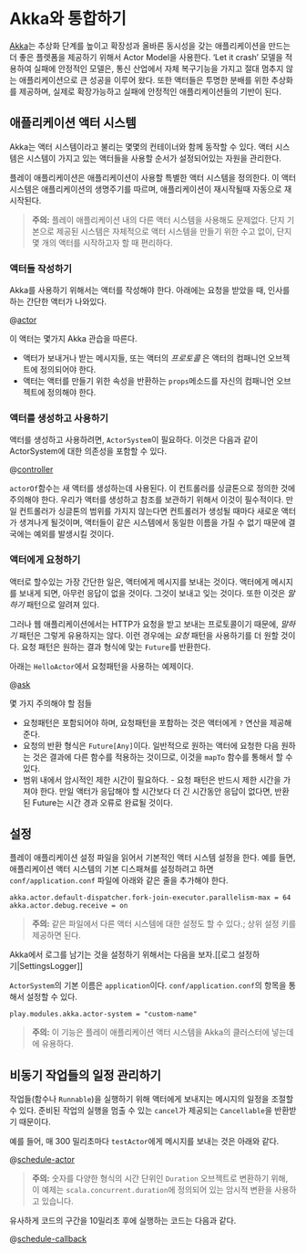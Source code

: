 <!--- Copyright (C) 2009-2015 Typesafe Inc. <http://www.typesafe.com> -->
# Akka와 통합하기

[Akka](http://akka.io/)는 추상화 단계를 높이고 확장성과 올바른 동시성을 갖는 애플리케이션을 만드는 더 좋은 플렛폼을 제공하기 위해서 Actor Model을 사용한다. ‘Let it crash’ 모델을 적용하여 실패에 안정적인 모델은, 통신 산업에서 자체 복구기능을 가지고 절대 멈추지 않는 애플리케이션으로 큰 성공을 이루어 왔다. 또한 액터들은 투명한 분배를 위한 추상화를 제공하며, 실제로 확장가능하고 실패에 안정적인 애플리케이션들의 기반이 된다.

## 애플리케이션 액터 시스템

Akka는 액터 시스템이라고 불리는 몇몇의 컨테이너와 함께 동작할 수 있다. 액터 시스템은 시스템이 가지고 있는 액터들을 사용할 순서가 설정되어있는 자원을 관리한다.

플레이 애플리케이션은 애플리케이션이 사용할 특별한 액터 시스템을 정의한다. 이 액터 시스템은 애플리케이션의 생명주기를 따르며, 애플리케이션이 재시작될때 자동으로 재시작된다.

> **주의:** 플레이 애플리케이션 내의 다른 액터 시스템을 사용해도 문제없다. 단지 기본으로 제공된 시스템은 자체적으로 액터 시스템을 만들기 위한 수고 없이, 단지 몇 개의 액터를 시작하고자 할 때 편리하다.

### 액터들 작성하기

Akka를 사용하기 위해서는 액터를 작성해야 한다. 아래에는 요청을 받았을 때, 인사를 하는 간단한 액터가 나와있다.

@[actor](code/ScalaAkka.scala)

이 액터는 몇가지 Akka 관습을 따른다.

* 액터가 보내거나 받는 메시지들, 또는 액터의 _프로토콜_ 은 액터의 컴패니언 오브젝트에 정의되어야 한다.
* 액터는 액터를 만들기 위한 속성을 반환하는 `props`메소드를 자신의 컴패니언 오브젝트에 정의해야 한다.

### 액터를 생성하고 사용하기

액터를 생성하고 사용하려면, `ActorSystem`이 필요하다. 이것은 다음과 같이 ActorSystem에 대한 의존성을 포함할 수 있다.

@[controller](code/ScalaAkka.scala)

`actorOf`함수는 새 액터를 생성하는데 사용된다. 이 컨트롤러를 싱글톤으로 정의한 것에 주의해야 한다. 우리가 액터를 생성하고 참조를 보관하기 위해서 이것이 필수적이다. 만일 컨트롤러가 싱글톤의 범위를 가지지 않는다면 컨트롤러가 생성될 때마다 새로운 액터가 생겨나게 될것이며, 액터들이 같은 시스템에서 동일한 이름을 가질 수 없기 때문에 결국에는 예외를 발생시킬 것이다.

### 액터에게 요청하기

액터로 할수있는 가장 간단한 일은, 액터에게 메시지를 보내는 것이다. 액터에게 메시지를 보내게 되면, 아무런 응답이 없을 것이다. 그것이 보내고 잊는 것이다. 또한 이것은 _말하기_ 패턴으로 알려져 있다.
  
그러나 웹 애플리케이션에서는 HTTP가 요청을 받고 보내는 프로토콜이기 때문에, _말하기_ 패턴은 그렇게 유용하지는 않다. 이런 경우에는 _요청_ 패턴을 사용하기를 더 원할 것이다. 요청 패턴은 원하는 결과 형식에 맞는 `Future`를 반환한다.

아래는 `HelloActor`에서 요청패턴을 사용하는 예제이다.

@[ask](code/ScalaAkka.scala)

몇 가지 주의해야 할 점들

* 요청패턴은 포함되어야 하며, 요청패턴을 포함하는 것은 액터에게 `?` 연산을 제공해 준다.
* 요청의 반환 형식은 `Future[Any]`이다. 일반적으로 원하는 액터에 요청한 다음 원하는 것은 결과에 다른 함수를 적용하는 것이므로, 이것을 `mapTo` 함수를 통해서 할 수 있다.
* 범위 내에서 암시적인 제한 시간이 필요하다. - 요청 패턴은 반드시 제한 시간을 가져야 한다. 만일 액터가 응답해야 할 시간보다 더 긴 시간동안 응답이 없다면, 반환된 Future는 시간 경과 오류로 완료될 것이다.

## 설정

플레이 애플리케이션 설정 파일을 읽어서 기본적인 액터 시스템 설정을 한다. 예를 들면, 애플리케이션 액터 시스템의 기본 디스패쳐를 설정하려고 하면 `conf/application.conf` 파일에 아래와 같은 줄을 추가해야 한다.

```
akka.actor.default-dispatcher.fork-join-executor.parallelism-max = 64
akka.actor.debug.receive = on
```

> **주의:** 같은 파일에서 다른 액터 시스템에 대한 설정도 할 수 있다.; 상위 설정 키를 제공하면 된다.

Akka에서 로그를 남기는 것을 설정하기 위해서는 다음을 보자.[[로그 설정하기|SettingsLogger]]

`ActorSystem`의 기본 이름은 `application`이다. `conf/application.conf`의 항목을 통해서 설정할 수 있다.

```
play.modules.akka.actor-system = "custom-name"
```

> **주의:** 이 기능은 플레이 애플리케이션 액터 시스템을 Akka의 클러스터에 넣는데에 유용하다.

## 비동기 작업들의 일정 관리하기

작업들(함수나 `Runnable`)을 실행하기 위해 액터에게 보내지는 메시지의 일정을 조절할 수 있다. 준비된 작업의 실행을 멈출 수 있는 `cancel`가 제공되는 `Cancellable`을 반환받기 때문이다.

예를 들어, 매 300 밀리초마다 `testActor`에게 메시지를 보내는 것은 아래와 같다.

@[schedule-actor](code/ScalaAkka.scala)

> **주의:** 숫자를 다양한 형식의 시간 단위인 `Duration` 오브젝트로 변환하기 위해, 이 예제는 `scala.concurrent.duration`에 정의되어 있는 암시적 변환을 사용하고 있습니다.

유사하게 코드의 구간을 10밀리초 후에 실행하는 코드는 다음과 같다.

@[schedule-callback](code/ScalaAkka.scala)
